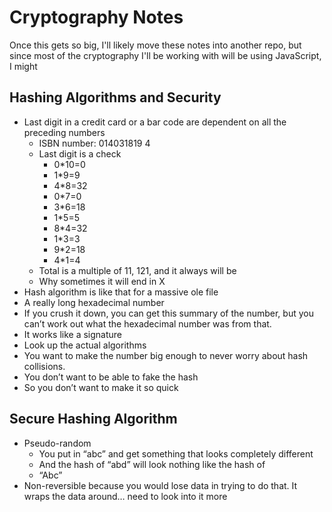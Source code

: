 # Cryptography Notes

Once this gets so big, I'll likely move these notes into another repo, but since most of the cryptography I'll be working with will be using JavaScript, I might

## Hashing Algorithms and Security
* Last digit in a credit card or a bar code are dependent on all the preceding numbers
  * ISBN number: 014031819 4
  * Last digit is a check
    * 0*10=0
    * 1*9=9
    * 4*8=32
    * 0*7=0
    * 3*6=18
    * 1*5=5
    * 8*4=32
    * 1*3=3
    * 9*2=18
    * 4*1=4
  * Total is a multiple of 11, 121, and it always will be
  * Why sometimes it will end in X
* Hash algorithm is like that for a massive ole file
* A really long hexadecimal number
* If you crush it down, you can get this summary of the number, but you can’t work out what the hexadecimal number was from that.
* It works like a signature
* Look up the actual algorithms
* You want to make the number big enough to never worry about hash collisions.
* You don’t want to be able to fake the hash
* So you don’t want to make it so quick 
## Secure Hashing Algorithm
* Pseudo-random
  * You put in “abc” and get something that looks completely different
  * And the hash of “abd” will look nothing like the hash of 
  * “Abc”
* Non-reversible because you would lose data in trying to do that. It wraps the data around… need to look into it more